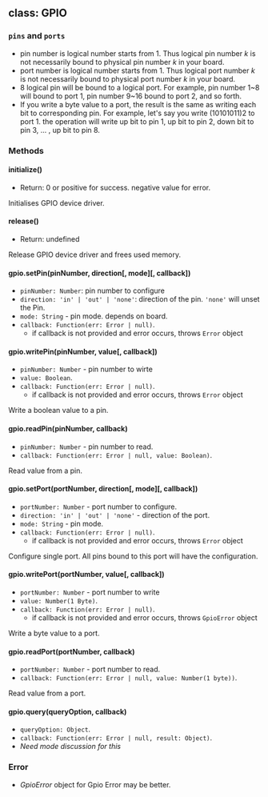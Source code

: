 ## class: GPIO

### `pins` and `ports`

* pin number is logical number starts from 1. Thus logical pin number *k* is not necessarily bound to physical pin number *k* in your board.
* port number is logical number starts from 1. Thus logical port number *k* is not necessarily bound to physical port number *k* in your board.
* 8 logical pin will be bound to a logical port. For example, pin number 1~8 will bound to port 1, pin number 9~16 bound to port 2, and so forth.
* If you write a byte value to a port, the result is the same as writing each bit to corresponding pin. For example, let's say you write (10101011)2 to port 1. the operation will write up bit to pin 1, up bit to pin 2, down bit to pin 3, ... , up bit to pin 8.

### Methods

#### initialize()
* Return: 0 or positive for success. negative value for error.

Initialises GPIO device driver. 

#### release()
* Return: undefined

Release GPIO device driver and frees used memory.

#### gpio.setPin(pinNumber, direction[, mode][, callback])
* `pinNumber: Number`: pin number to configure
* `direction: 'in' | 'out' | 'none'`: direction of the pin. `'none'` will unset the Pin.
* `mode: String` - pin mode. depends on board.
* `callback: Function(err: Error | null)`.
  * if callback is not provided and error occurs, throws `Error` object

#### gpio.writePin(pinNumber, value[, callback])
* `pinNumber: Number` - pin number to wirte
* `value: Boolean`.
* `callback: Function(err: Error | null)`.
  * if callback is not provided and error occurs, throws `Error` object

Write a boolean value to a pin.

#### gpio.readPin(pinNumber, callback)
* `pinNumber: Number` - pin number to read.
* `callback: Function(err: Error | null, value: Boolean)`.

Read value from a pin.

#### gpio.setPort(portNumber, direction[, mode][, callback])
* `portNumber: Number` - port number to configure.
* `direction: 'in' | 'out' | 'none'` - direction of the port.
* `mode: String` - pin mode.
* `callback: Function(err: Error | null)`.
  * if callback is not provided and error occurs, throws `Error` object

Configure single port. All pins bound to this port will have the configuration. 


#### gpio.writePort(portNumber, value[, callback])
* `portNumber: Number` - port number to write
* `value: Number(1 Byte)`.
* `callback: Function(err: Error | null)`.
  * if callback is not provided and error occurs, throws `GpioError` object

Write a byte value to a port.

#### gpio.readPort(portNumber, callback)
* `portNumber: Number` - port number to read.
* `callback: Function(err: Error | null, value: Number(1 byte))`.

Read value from a port.


#### gpio.query(queryOption, callback)
* `queryOption: Object`.
* `callback: Function(err: Error | null, result: Object)`.
* _Need mode discussion for this_

### Error
* _GpioError_ object for Gpio Error may be better.

